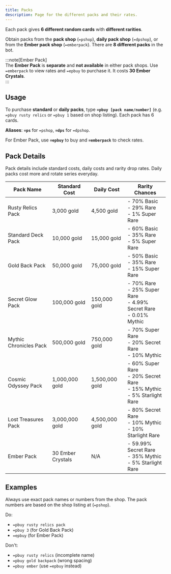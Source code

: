```yaml
---
title: Packs
description: Page for the different packs and their rates.
---
```


Each pack gives **6 different random cards** with **different rarities**.

Obtain packs from the **pack shop** (`=pshop`), **daily pack shop** (`=dpshop`), or from the **Ember pack shop** (`=emberpack`). There are **8 different packs** in the bot.

:::note[Ember Pack]  
The **Ember Pack** is **separate** and **not available** in either pack shops. Use `=emberpack` to view rates and `=epbuy` to purchase it. It costs **30 Ember Crystals**.  
:::

## Usage

To purchase **standard** or **daily packs**, type **`=pbuy [pack name/number]`** (e.g. `=pbuy rusty relics` or `=pbuy 1` based on shop listing). Each pack has 6 cards.

**Aliases**: **`=ps`** for `=pshop`, **`=dps`** for `=dpshop`.

For Ember Pack, use **`=epbuy`** to buy and **`=emberpack`** to check rates.

## Pack Details

Pack details include standard costs, daily costs and rarity drop rates. Daily packs cost more and rotate series everyday.

| Pack Name              | Standard Cost     | Daily Cost     | Rarity Chances                                                               |
| ---------------------- | ----------------- | -------------- | ---------------------------------------------------------------------------- |
| Rusty Relics Pack      | 3,000 gold        | 4,500 gold     | - 70% Basic<br>- 29% Rare<br>- 1% Super Rare                                 |
| Standard Deck Pack     | 10,000 gold       | 15,000 gold    | - 60% Basic<br>- 35% Rare<br>- 5% Super Rare                                 |
| Gold Back Pack         | 50,000 gold       | 75,000 gold    | - 50% Basic<br>- 35% Rare<br>- 15% Super Rare                                |
| Secret Glow Pack       | 100,000 gold      | 150,000 gold   | - 70% Rare<br>- 25% Super Rare<br>- 4.99% Secret Rare<br>- 0.01% Mythic      |
| Mythic Chronicles Pack | 500,000 gold      | 750,000 gold   | - 70% Super Rare<br>- 20% Secret Rare<br>- 10% Mythic                        |
| Cosmic Odyssey Pack    | 1,000,000 gold    | 1,500,000 gold | - 60% Super Rare<br>- 20% Secret Rare<br>- 15% Mythic<br>- 5% Starlight Rare |
| Lost Treasures Pack    | 3,000,000 gold    | 4,500,000 gold | - 80% Secret Rare<br>- 10% Mythic<br>- 10% Starlight Rare                    |
| Ember Pack             | 30 Ember Crystals | N/A            | - 59.99% Secret Rare<br>- 35% Mythic<br>- 5% Starlight Rare                  |

## Examples

Always use exact pack names or numbers from the shop. The pack numbers are based on the shop listing at (`=pshop`).

Do:

- `=pbuy rusty relics pack`
- `=pbuy 3` (for Gold Back Pack)
- `=epbuy` (for Ember Pack)

Don't:

- `=pbuy rusty relics` (incomplete name)
- `=pbuy gold backpack` (wrong spacing)
- `=pbuy ember` (use `=epbuy` instead)
